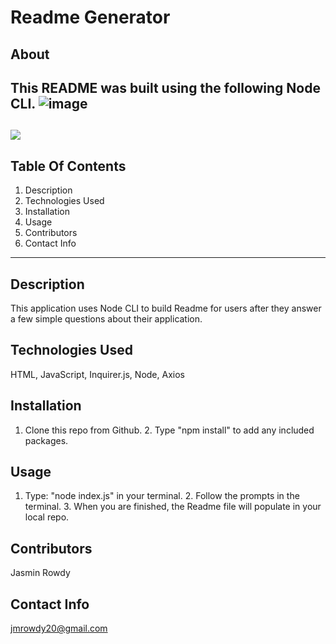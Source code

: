 
# Readme Generator
## About
This README was built using the following Node CLI.
![image](https://user-images.githubusercontent.com/58674083/84425414-88455500-abef-11ea-8d74-a24271b4eedb.png)
--------------------------
![](https://avatars0.githubusercontent.com/u/58674083?v=4)
---------------------------
## Table Of Contents
1. Description
2. Technologies Used
3. Installation
4. Usage
5. Contributors
6. Contact Info
----------------------------
## Description
This application uses Node CLI to build Readme for users after they answer a few simple questions about their application.
## Technologies Used
HTML, JavaScript, Inquirer.js, Node, Axios
## Installation
1. Clone this repo from Github. 2. Type "npm install" to add any included packages.
## Usage
1. Type: "node index.js" in your terminal. 2. Follow the prompts in the terminal. 3. When you are finished, the Readme file will populate in your local repo.
## Contributors
Jasmin Rowdy
## Contact Info
jmrowdy20@gmail.com
